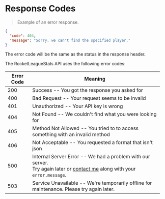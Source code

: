 # Response Codes

> Example of an error response.

```json
{
  "code": 404,
  "message": "Sorry, we can't find the specified player."
}
```

The error code will be the same as the status in the response header.

The RocketLeagueStats API uses the following error codes:

Error Code | Meaning
---------- | -------
200 | Success -- You got the response you asked for
400 | Bad Request -- Your request seems to be invalid
401 | Unauthorized -- Your API key is wrong
404 | Not Found -- We couldn't find what you were looking for
405 | Method Not Allowed -- You tried to to access something with an invalid method
406 | Not Acceptable -- You requested a format that isn't json
500 | Internal Server Error -- We had a problem with our server.<br>Try again later or [contact me](https://rocketleaguestats.com/contact) along with your `error.message`.
503 | Service Unavailable -- We're temporarily offline for maintenance. Please try again later.
